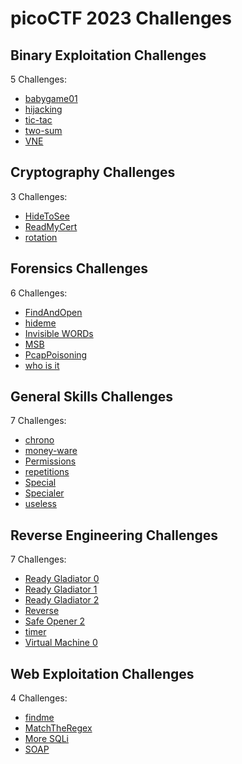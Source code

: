 # picoCTF 2023 Challenges

## Binary Exploitation Challenges

5 Challenges:
- [babygame01](Binary_Exploitation/babygame01.md)
- [hijacking](Binary_Exploitation/hijacking.md)
- [tic-tac](Binary_Exploitation/tic-tac.md)
- [two-sum](Binary_Exploitation/two-sum.md)
- [VNE](Binary_Exploitation/VNE.md)

## Cryptography Challenges

3 Challenges:
- [HideToSee](Cryptography/HideToSee.md)
- [ReadMyCert](Cryptography/ReadMyCert.md)
- [rotation](Cryptography/rotation.md)

## Forensics Challenges

6 Challenges: 
- [FindAndOpen](Forensics/FindAndOpen.md)
- [hideme](Forensics/hideme.md)
- [Invisible WORDs](Forensics/Invisible_WORDs.md)
- [MSB](Forensics/MSB.md)
- [PcapPoisoning](Forensics/PcapPoisoning.md)
- [who is it](Forensics/who_is_it.md)

## General Skills Challenges

7 Challenges:
- [chrono](General_Skills/chrono.md)
- [money-ware](General_Skills/money-ware.md)
- [Permissions](General_Skills/Permissions.md)
- [repetitions](General_Skills/repetitions.md)
- [Special](General_Skills/Special.md)
- [Specialer](General_Skills/Specialer.md)
- [useless](General_Skills/useless.md)

## Reverse Engineering Challenges

7 Challenges:
- [Ready Gladiator 0](Reverse_Engineering/Ready_Gladiator_0.md)
- [Ready Gladiator 1](Reverse_Engineering/Ready_Gladiator_1.md)
- [Ready Gladiator 2](Reverse_Engineering/Ready_Gladiator_2.md)
- [Reverse](Reverse_Engineering/Reverse.md)
- [Safe Opener 2](Reverse_Engineering/Safe_Opener_2.md)
- [timer](Reverse_Engineering/timer.md)
- [Virtual Machine 0](Reverse_Engineering/Virtual_Machine_0.md)

## Web Exploitation Challenges

4 Challenges:
- [findme](Web_Exploitation/findme.md) 
- [MatchTheRegex](Web_Exploitation/MatchTheRegex.md)
- [More SQLi](Web_Exploitation/More_SQLi.md)
- [SOAP](Web_Exploitation/SOAP.md)
